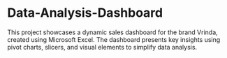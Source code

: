 # Data-Analysis-Dashboard
This project showcases a dynamic sales dashboard for the brand Vrinda, created using Microsoft Excel. The dashboard presents key insights using pivot charts, slicers, and visual elements to simplify data analysis.
